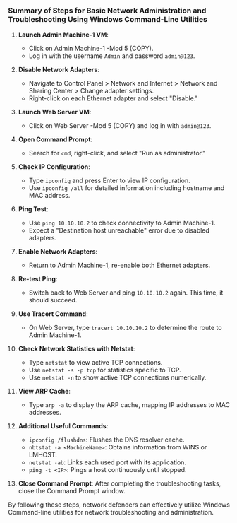 ### Summary of Steps for Basic Network Administration and Troubleshooting Using Windows Command-Line Utilities

1. **Launch Admin Machine-1 VM**: 
   - Click on Admin Machine-1 -Mod 5 (COPY).
   - Log in with the username `Admin` and password `admin@123`.

2. **Disable Network Adapters**:
   - Navigate to Control Panel > Network and Internet > Network and Sharing Center > Change adapter settings.
   - Right-click on each Ethernet adapter and select "Disable."

3. **Launch Web Server VM**:
   - Click on Web Server -Mod 5 (COPY) and log in with `admin@123`.

4. **Open Command Prompt**:
   - Search for `cmd`, right-click, and select "Run as administrator."

5. **Check IP Configuration**:
   - Type `ipconfig` and press Enter to view IP configuration.
   - Use `ipconfig /all` for detailed information including hostname and MAC address.

6. **Ping Test**:
   - Use `ping 10.10.10.2` to check connectivity to Admin Machine-1.
   - Expect a "Destination host unreachable" error due to disabled adapters.

7. **Enable Network Adapters**:
   - Return to Admin Machine-1, re-enable both Ethernet adapters.

8. **Re-test Ping**:
   - Switch back to Web Server and ping `10.10.10.2` again. This time, it should succeed.

9. **Use Tracert Command**:
   - On Web Server, type `tracert 10.10.10.2` to determine the route to Admin Machine-1.

10. **Check Network Statistics with Netstat**:
    - Type `netstat` to view active TCP connections.
    - Use `netstat -s -p tcp` for statistics specific to TCP.
    - Use `netstat -n` to show active TCP connections numerically.

11. **View ARP Cache**:
    - Type `arp -a` to display the ARP cache, mapping IP addresses to MAC addresses.

12. **Additional Useful Commands**:
    - `ipconfig /flushdns`: Flushes the DNS resolver cache.
    - `nbtstat -a <MachineName>`: Obtains information from WINS or LMHOST.
    - `netstat -ab`: Links each used port with its application.
    - `ping -t <IP>`: Pings a host continuously until stopped.

13. **Close Command Prompt**: After completing the troubleshooting tasks, close the Command Prompt window.

By following these steps, network defenders can effectively utilize Windows Command-line utilities for network troubleshooting and administration.